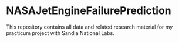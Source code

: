 # NASAJetEngineFailurePrediction
This repository contains all data and related research material for my practicum project with Sandia National Labs. 
